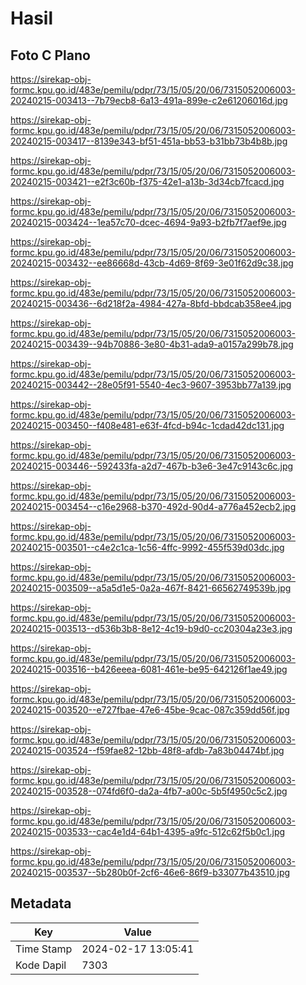 # Hasil

## Foto C Plano

https://sirekap-obj-formc.kpu.go.id/483e/pemilu/pdpr/73/15/05/20/06/7315052006003-20240215-003413--7b79ecb8-6a13-491a-899e-c2e61206016d.jpg

https://sirekap-obj-formc.kpu.go.id/483e/pemilu/pdpr/73/15/05/20/06/7315052006003-20240215-003417--8139e343-bf51-451a-bb53-b31bb73b4b8b.jpg

https://sirekap-obj-formc.kpu.go.id/483e/pemilu/pdpr/73/15/05/20/06/7315052006003-20240215-003421--e2f3c60b-f375-42e1-a13b-3d34cb7fcacd.jpg

https://sirekap-obj-formc.kpu.go.id/483e/pemilu/pdpr/73/15/05/20/06/7315052006003-20240215-003424--1ea57c70-dcec-4694-9a93-b2fb7f7aef9e.jpg

https://sirekap-obj-formc.kpu.go.id/483e/pemilu/pdpr/73/15/05/20/06/7315052006003-20240215-003432--ee86668d-43cb-4d69-8f69-3e01f62d9c38.jpg

https://sirekap-obj-formc.kpu.go.id/483e/pemilu/pdpr/73/15/05/20/06/7315052006003-20240215-003436--6d218f2a-4984-427a-8bfd-bbdcab358ee4.jpg

https://sirekap-obj-formc.kpu.go.id/483e/pemilu/pdpr/73/15/05/20/06/7315052006003-20240215-003439--94b70886-3e80-4b31-ada9-a0157a299b78.jpg

https://sirekap-obj-formc.kpu.go.id/483e/pemilu/pdpr/73/15/05/20/06/7315052006003-20240215-003442--28e05f91-5540-4ec3-9607-3953bb77a139.jpg

https://sirekap-obj-formc.kpu.go.id/483e/pemilu/pdpr/73/15/05/20/06/7315052006003-20240215-003450--f408e481-e63f-4fcd-b94c-1cdad42dc131.jpg

https://sirekap-obj-formc.kpu.go.id/483e/pemilu/pdpr/73/15/05/20/06/7315052006003-20240215-003446--592433fa-a2d7-467b-b3e6-3e47c9143c6c.jpg

https://sirekap-obj-formc.kpu.go.id/483e/pemilu/pdpr/73/15/05/20/06/7315052006003-20240215-003454--c16e2968-b370-492d-90d4-a776a452ecb2.jpg

https://sirekap-obj-formc.kpu.go.id/483e/pemilu/pdpr/73/15/05/20/06/7315052006003-20240215-003501--c4e2c1ca-1c56-4ffc-9992-455f539d03dc.jpg

https://sirekap-obj-formc.kpu.go.id/483e/pemilu/pdpr/73/15/05/20/06/7315052006003-20240215-003509--a5a5d1e5-0a2a-467f-8421-66562749539b.jpg

https://sirekap-obj-formc.kpu.go.id/483e/pemilu/pdpr/73/15/05/20/06/7315052006003-20240215-003513--d536b3b8-8e12-4c19-b9d0-cc20304a23e3.jpg

https://sirekap-obj-formc.kpu.go.id/483e/pemilu/pdpr/73/15/05/20/06/7315052006003-20240215-003516--b426eeea-6081-461e-be95-642126f1ae49.jpg

https://sirekap-obj-formc.kpu.go.id/483e/pemilu/pdpr/73/15/05/20/06/7315052006003-20240215-003520--e727fbae-47e6-45be-9cac-087c359dd56f.jpg

https://sirekap-obj-formc.kpu.go.id/483e/pemilu/pdpr/73/15/05/20/06/7315052006003-20240215-003524--f59fae82-12bb-48f8-afdb-7a83b04474bf.jpg

https://sirekap-obj-formc.kpu.go.id/483e/pemilu/pdpr/73/15/05/20/06/7315052006003-20240215-003528--074fd6f0-da2a-4fb7-a00c-5b5f4950c5c2.jpg

https://sirekap-obj-formc.kpu.go.id/483e/pemilu/pdpr/73/15/05/20/06/7315052006003-20240215-003533--cac4e1d4-64b1-4395-a9fc-512c62f5b0c1.jpg

https://sirekap-obj-formc.kpu.go.id/483e/pemilu/pdpr/73/15/05/20/06/7315052006003-20240215-003537--5b280b0f-2cf6-46e6-86f9-b33077b43510.jpg


## Metadata

| Key        | Value               |
| ---------- | ------------------- |
| Time Stamp | 2024-02-17 13:05:41 |
| Kode Dapil | 7303                |



